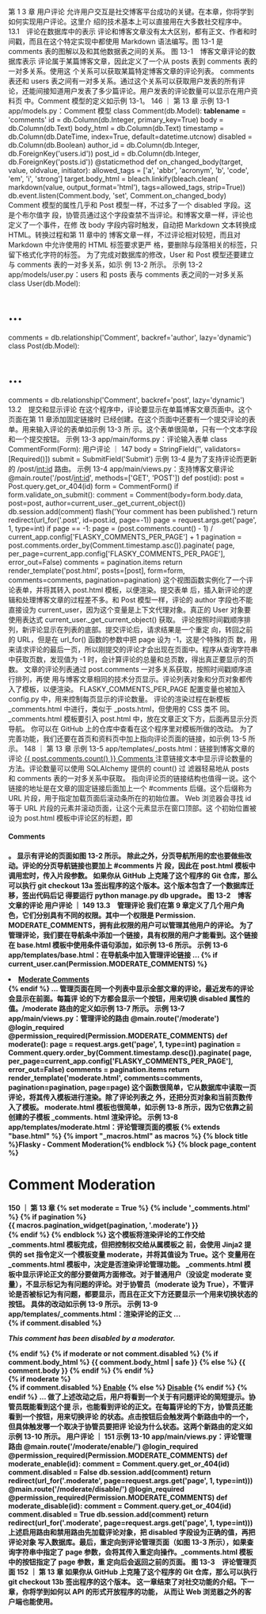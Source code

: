 第 1 3 章
用户评论
允许用户交互是社交博客平台成功的关键。在本章，你将学到如何实现用户评论。这里介
绍的技术基本上可以直接用在大多数社交程序中。
13.1　评论在数据库中的表示
评论和博客文章没有太大区别，都有正文、作者和时间戳，而且在这个特定实现中都使用
Markdown 语法编写。图 13-1 是 comments 表的图解以及和其他数据表之间的关系。
图 13-1　博客文章评论的数据库表示
评论属于某篇博客文章，因此定义了一个从 posts 表到 comments 表的一对多关系。使用这
个关系可以获取某篇特定博客文章的评论列表。
comments 表还和 users 表之间有一对多关系。通过这个关系可以获取用户发表的所有评
论，还能间接知道用户发表了多少篇评论。用户发表的评论数量可以显示在用户资料页
中。Comment 模型的定义如示例 13-1。
146 ｜ 第 13 章
示例 13-1 app/models.py：Comment 模型
class Comment(db.Model):
 __tablename__ = 'comments'
 id = db.Column(db.Integer, primary_key=True)
 body = db.Column(db.Text)
 body_html = db.Column(db.Text)
 timestamp = db.Column(db.DateTime, index=True, default=datetime.utcnow)
 disabled = db.Column(db.Boolean)
 author_id = db.Column(db.Integer, db.ForeignKey('users.id'))
 post_id = db.Column(db.Integer, db.ForeignKey('posts.id'))
 @staticmethod
 def on_changed_body(target, value, oldvalue, initiator):
 allowed_tags = ['a', 'abbr', 'acronym', 'b', 'code', 'em', 'i',
 'strong']
 target.body_html = bleach.linkify(bleach.clean(
 markdown(value, output_format='html'),
 tags=allowed_tags, strip=True))
db.event.listen(Comment.body, 'set', Comment.on_changed_body)
Comment 模型的属性几乎和 Post 模型一样，不过多了一个 disabled 字段。这是个布尔值字
段，协管员通过这个字段查禁不当评论。和博客文章一样，评论也定义了一个事件，在修
改 body 字段内容时触发，自动把 Markdown 文本转换成 HTML。转换过程和第 11 章中的
博客文章一样，不过评论相对较短，而且对 Markdown 中允许使用的 HTML 标签要求更严
格，要删除与段落相关的标签，只留下格式化字符的标签。
为了完成对数据库的修改，User 和 Post 模型还要建立与 comments 表的一对多关系，如示
例 13-2 所示。
示例 13-2 app/models/user.py：users 和 posts 表与 comments 表之间的一对多关系
class User(db.Model):
 # ...
 comments = db.relationship('Comment', backref='author', lazy='dynamic')
class Post(db.Model):
 # ...
 comments = db.relationship('Comment', backref='post', lazy='dynamic')
13.2　提交和显示评论
在这个程序中，评论要显示在单篇博客文章页面中。这个页面在第 11 章添加固定链接时
已经创建。在这个页面中还要有一个提交评论的表单。用来输入评论的表单如示例 13-3 所
示。这个表单很简单，只有一个文本字段和一个提交按钮。
示例 13-3 app/main/forms.py：评论输入表单
class CommentForm(Form):
用户评论 ｜ 147
 body = StringField('', validators=[Required()])
 submit = SubmitField('Submit')
示例 13-4 是为了支持评论而更新的 /post/<int:id> 路由。
示例 13-4 app/main/views.py：支持博客文章评论
@main.route('/post/<int:id>', methods=['GET', 'POST'])
def post(id):
 post = Post.query.get_or_404(id)
 form = CommentForm()
 if form.validate_on_submit():
 comment = Comment(body=form.body.data,
 post=post,
 author=current_user._get_current_object())
 db.session.add(comment)
 flash('Your comment has been published.')
 return redirect(url_for('.post', id=post.id, page=-1))
 page = request.args.get('page', 1, type=int)
 if page == -1:
 page = (post.comments.count() - 1) / \
 current_app.config['FLASKY_COMMENTS_PER_PAGE'] + 1
 pagination = post.comments.order_by(Comment.timestamp.asc()).paginate(
 page, per_page=current_app.config['FLASKY_COMMENTS_PER_PAGE'],
 error_out=False)
 comments = pagination.items
 return render_template('post.html', posts=[post], form=form,
 comments=comments, pagination=pagination)
这个视图函数实例化了一个评论表单，并将其转入 post.html 模板，以便渲染。提交表单
后，插入新评论的逻辑和处理博客文章的过程差不多。和 Post 模型一样，评论的 author
字段也不能直接设为 current_user，因为这个变量是上下文代理对象。真正的 User 对象要
使用表达式 current_user._get_current_object() 获取。
评论按照时间戳顺序排列，新评论显示在列表的底部。提交评论后，请求结果是一个重定
向，转回之前的 URL，但是在 url_for() 函数的参数中把 page 设为 -1，这是个特殊的页
数，用来请求评论的最后一页，所以刚提交的评论才会出现在页面中。程序从查询字符串
中获取页数，发现值为 -1 时，会计算评论的总量和总页数，得出真正要显示的页数。
文章的评论列表通过 post.comments 一对多关系获取，按照时间戳顺序进行排列，再使
用与博客文章相同的技术分页显示。评论列表对象和分页对象都传入了模板，以便渲染。
FLASKY_COMMENTS_PER_PAGE 配置变量也被加入 config.py 中，用来控制每页显示的评论数量。
评论的渲染过程在新模板 _comments.html 中进行，类似于 _posts.html，但使用的 CSS 类不
同。_comments.html 模板要引入 post.html 中，放在文章正文下方，后面再显示分页导航。
你可以在 GitHub 上的仓库中查看在这个程序里对模板所做的改动。
为了完善功能，我们还要在首页和资料页中加上指向评论页面的链接，如示例 13-5 所示。
148 ｜ 第 13 章
示例 13-5 app/templates/_posts.html：链接到博客文章的评论
<a href="{{ url_for('.post', id=post.id) }}#comments">
 <span class="label label-primary">
 {{ post.comments.count() }} Comments
 </span>
</a>
注意链接文本中显示评论数量的方法。评论数量可以使用 SQLAlchemy 提供的 count() 过
滤器轻易地从 posts 和 comments 表的一对多关系中获取。
指向评论页的链接结构也值得一说。这个链接的地址是在文章的固定链接后面加上一个
#comments 后缀。这个后缀称为 URL 片段，用于指定加载页面后滚动条所在的初始位置。
Web 浏览器会寻找 id 等于 URL 片段的元素并滚动页面，让这个元素显示在窗口顶部。这
个初始位置被设为 post.html 模板中评论区的标题，即 <h4 id="comments">Comments<h4>。
显示有评论的页面如图 13-2 所示。
除此之外，分页导航所用的宏也要做些改动。评论的分页导航链接也要加上 #comments 片
段，因此在 post.html 模板中调用宏时，传入片段参数。
如果你从 GitHub 上克隆了这个程序的 Git 仓库，那么可以执行 git checkout
13a 签出程序的这个版本。这个版本包含了一个数据库迁移，签出代码后记
得要运行 python manage.py db upgrade。
图 13-2　博客文章的评论
用户评论 ｜ 149
13.3　管理评论
我们在第 9 章定义了几个用户角色，它们分别具有不同的权限。其中一个权限是 Permission.
MODERATE_COMMENTS，拥有此权限的用户可以管理其他用户的评论。
为了管理评论，我们要在导航条中添加一个链接，具有权限的用户才能看到。这个链接在
base.html 模板中使用条件语句添加，如示例 13-6 所示。
示例 13-6 app/templates/base.html：在导航条中加入管理评论链接
...
{% if current_user.can(Permission.MODERATE_COMMENTS) %}
<li><a href="{{ url_for('main.moderate') }}">Moderate Comments</a></li>
{% endif %}
...
管理页面在同一个列表中显示全部文章的评论，最近发布的评论会显示在前面。每篇评
论的下方都会显示一个按钮，用来切换 disabled 属性的值。/moderate 路由的定义如示例
13-7 所示。
示例 13-7 app/main/views.py：管理评论的路由
@main.route('/moderate')
@login_required
@permission_required(Permission.MODERATE_COMMENTS)
def moderate():
 page = request.args.get('page', 1, type=int)
 pagination = Comment.query.order_by(Comment.timestamp.desc()).paginate(
 page, per_page=current_app.config['FLASKY_COMMENTS_PER_PAGE'],
 error_out=False)
 comments = pagination.items
 return render_template('moderate.html', comments=comments,
 pagination=pagination, page=page)
这个函数很简单，它从数据库中读取一页评论，将其传入模板进行渲染。除了评论列表之
外，还把分页对象和当前页数传入了模板。
moderate.html 模板也很简单，如示例 13-8 所示，因为它依靠之前创建的子模板 _comments.
html 渲染评论。
示例 13-8 app/templates/moderate.html：评论管理页面的模板
{% extends "base.html" %}
{% import "_macros.html" as macros %}
{% block title %}Flasky - Comment Moderation{% endblock %}
{% block page_content %}
<div class="page-header">
 <h1>Comment Moderation</h1>
</div>
150 ｜ 第 13 章
{% set moderate = True %}
{% include '_comments.html' %}
{% if pagination %}
<div class="pagination">
 {{ macros.pagination_widget(pagination, '.moderate') }}
</div>
{% endif %}
{% endblock %}
这个模板将渲染评论的工作交给 _comments.html 模板完成，但把控制权交给从属模板之
前，会使用 Jinja2 提供的 set 指令定义一个模板变量 moderate，并将其值设为 True。这个
变量用在 _comments.html 模板中，决定是否渲染评论管理功能。
_comments.html 模板中显示评论正文的部分要做两方面修改。对于普通用户（没设定
moderate 变量），不显示标记为有问题的评论。对于协管员（moderate 设为 True），不管评
论是否被标记为有问题，都要显示，而且在正文下方还要显示一个用来切换状态的按钮。
具体的改动如示例 13-9 所示。
示例 13-9 app/templates/_comments.html：渲染评论的正文
...
<div class="comment-body">
 {% if comment.disabled %}
 <p></p><i>This comment has been disabled by a moderator.</i></p>
 {% endif %}
 {% if moderate or not comment.disabled %}
 {% if comment.body_html %}
 {{ comment.body_html | safe }}
 {% else %}
 {{ comment.body }}
 {% endif %}
 {% endif %}
</div>
{% if moderate %}
 <br>
 {% if comment.disabled %}
 <a class="btn btn-default btn-xs" href="{{ url_for('.moderate_enable',
 id=comment.id, page=page) }}">Enable</a>
 {% else %}
 <a class="btn btn-danger btn-xs" href="{{ url_for('.moderate_disable',
 id=comment.id, page=page) }}">Disable</a>
 {% endif %}
{% endif %}
...
做了上述改动之后，用户将看到一个关于有问题评论的简短提示。协管员既能看到这个提
示，也能看到评论的正文。在每篇评论的下方，协管员还能看到一个按钮，用来切换评论
的状态。点击按钮后会触发两个新路由中的一个，但具体触发哪一个取决于协管员要把评
论设为什么状态。这两个新路由的定义如示例 13-10 所示。
用户评论 ｜ 151
示例 13-10 app/main/views.py：评论管理路由
@main.route('/moderate/enable/<int:id>')
@login_required
@permission_required(Permission.MODERATE_COMMENTS)
def moderate_enable(id):
 comment = Comment.query.get_or_404(id)
 comment.disabled = False
 db.session.add(comment)
 return redirect(url_for('.moderate',
 page=request.args.get('page', 1, type=int)))
@main.route('/moderate/disable/<int:id>')
@login_required
@permission_required(Permission.MODERATE_COMMENTS)
def moderate_disable(id):
 comment = Comment.query.get_or_404(id)
 comment.disabled = True
 db.session.add(comment)
 return redirect(url_for('.moderate',
 page=request.args.get('page', 1, type=int)))
上述启用路由和禁用路由先加载评论对象，把 disabled 字段设为正确的值，再把评论对象
写入数据库。最后，重定向到评论管理页面（如图 13-3 所示），如果查询字符串中指定了
page 参数，会将其传入重定向操作。_comments.html 模板中的按钮指定了 page 参数，重
定向后会返回之前的页面。
图 13-3　评论管理页面
152 ｜ 第 13 章
如果你从 GitHub 上克隆了这个程序的 Git 仓库，那么可以执行 git checkout
13b 签出程序的这个版本。
这一章结束了对社交功能的介绍。下一章，你将学到如何以 API 的形式开放程序的功能，
从而让 Web 浏览器之外的客户端也能使用。